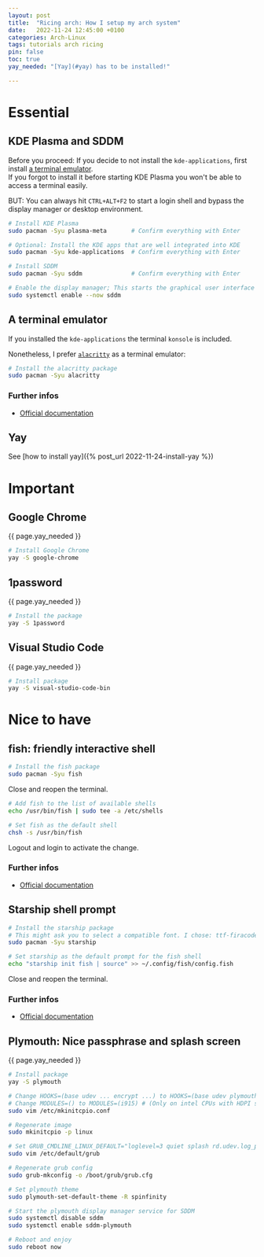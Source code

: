 ```yaml
---
layout: post
title:  "Ricing arch: How I setup my arch system"
date:   2022-11-24 12:45:00 +0100
categories: Arch-Linux
tags: tutorials arch ricing 
pin: false
toc: true
yay_needed: "[Yay](#yay) has to be installed!"

---
```


# Essential

## KDE Plasma and SDDM

Before you proceed: If you decide to not install the `kde-applications`, first install [a terminal emulator](#a-terminal-emulator).  
If you forgot to install it before starting KDE Plasma you won't be able to access a terminal easily.  

BUT: You can always hit `CTRL+ALT+F2` to start a login shell and bypass the display manager or desktop environment.

```zsh
# Install KDE Plasma
sudo pacman -Syu plasma-meta       # Confirm everything with Enter

# Optional: Install the KDE apps that are well integrated into KDE
sudo pacman -Syu kde-applications  # Confirm everything with Enter

# Install SDDM
sudo pacman -Syu sddm              # Confirm everything with Enter

# Enable the display manager; This starts the graphical user interface of KDE Plasma
sudo systemctl enable --now sddm
```

## A terminal emulator

If you installed the `kde-applications` the terminal `konsole` is included.

Nonetheless, I prefer [`alacritty`](https://github.com/alacritty/alacritty) as a terminal emulator:

```zsh
# Install the alacritty package
sudo pacman -Syu alacritty
```

### Further infos

- [Official documentation](https://github.com/alacritty/alacritty)

## Yay

See [how to install yay]({% post_url 2022-11-24-install-yay %})

# Important

## Google Chrome

{{ page.yay_needed }}

```zsh
# Install Google Chrome
yay -S google-chrome
```

## 1password

{{ page.yay_needed }}

```zsh
# Install the package
yay -S 1password
```

## Visual Studio Code

{{ page.yay_needed }}

```zsh
# Install package 
yay -S visual-studio-code-bin
```

# Nice to have

## fish: friendly interactive shell
```zsh
# Install the fish package
sudo pacman -Syu fish
```

Close and reopen the terminal.

```zsh
# Add fish to the list of available shells
echo /usr/bin/fish | sudo tee -a /etc/shells

# Set fish as the default shell
chsh -s /usr/bin/fish
```

Logout and login to activate the change.

### Further infos

- [Official documentation](https://fishshell.com/docs/current/index.html#)

## Starship shell prompt
```zsh
# Install the starship package
# This might ask you to select a compatible font. I chose: ttf-firacode-nerd
sudo pacman -Syu starship

# Set starship as the default prompt for the fish shell
echo "starship init fish | source" >> ~/.config/fish/config.fish
```

Close and reopen the terminal.

### Further infos

- [Official documentation](https://starship.rs/de-DE/)

## Plymouth: Nice passphrase and splash screen

{{ page.yay_needed }}

```zsh
# Install package
yay -S plymouth

# Change HOOKS=(base udev ... encrypt ...) to HOOKS=(base udev plymouth ... plymouth-encrypt ...)
# Change MODULES=() to MODULES=(i915) # (Only on intel CPUs with HDPI screens)
sudo vim /etc/mkinitcpio.conf

# Regenerate image
sudo mkinitcpio -p linux

# Set GRUB_CMDLINE_LINUX_DEFAULT="loglevel=3 quiet splash rd.udev.log_priority=3 vt.global_cursor_default=0"
sudo vim /etc/default/grub

# Regenerate grub config
sudo grub-mkconfig -o /boot/grub/grub.cfg

# Set plymouth theme
sudo plymouth-set-default-theme -R spinfinity

# Start the plymouth display manager service for SDDM
sudo systemctl disable sddm
sudo systemctl enable sddm-plymouth

# Reboot and enjoy
sudo reboot now
```
